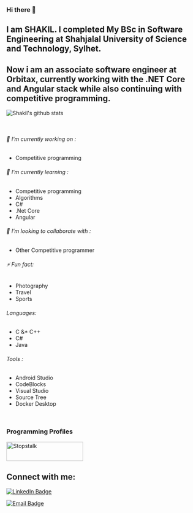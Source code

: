 ### Hi there 👋
## I am SHAKIL. I completed My BSc in Software Engineering at Shahjalal University of Science and Technology, Sylhet. 
## Now i am an associate software engineer at Orbitax, currently working with the .NET Core and Angular stack while also continuing with competitive programming.

![Shakil's github stats](https://github-readme-stats.vercel.app/api?username=shakilsustswe&show_icons=true&theme=tokyonight)



<br/>

###### 🔭 I’m currently working on :                               
  - Competitive programming
  
###### 🌱 I’m currently learning :                                                                     
  - Competitive programming
  - Algorithms
  - C#
  - .Net Core
  - Angular
  
###### 👯 I’m looking to collaborate with :
  - Other Competitive programmer 
###### ⚡ Fun fact: 
  - Photography
  - Travel
  - Sports
  
###### Languages:
  - C &* C++
  - C# 
  - Java
###### Tools :
  - Android Studio 
  - CodeBlocks
  - Visual Studio
  - Source Tree
  - Docker Desktop 
 <br/>
 
 
 ### Programming Profiles

<a href="https://www.stopstalk.com/user/profile/shakilsustswe" target="_blank"><img alt="Stopstalk" src="https://user-images.githubusercontent.com/61650337/136102935-f1590e74-9c66-4505-805b-fcb162691127.png" width="200" height="50"></a>

## Connect with me:
[![LinkedIn Badge](https://img.shields.io/badge/LinkedIn-Profile-informational?style=flat&logo=linkedin&logoColor=white&color=0D76A8)](https://www.linkedin.com/in/ashikul-hasan-shakil-06015b197/)

[![Email Badge](https://img.shields.io/badge/Email-ashiqul72@student.sust.edu-informational?style=flat&logo=&logoColor=white&color=0D76A8)]()
 
<!--
**shakilsustswe/shakilsustswe** is a ✨ _special_ ✨ repository because its `README.md` (this file) appears on your GitHub profile.

Here are some ideas to get you started:

- 🔭 I’m currently working on ...
- 🌱 I’m currently learning ...
- 👯 I’m looking to collaborate on ...
- 🤔 I’m looking for help with ...
- 💬 Ask me about ...
- 📫 How to reach me: ...
- 😄 Pronouns: ...
- ⚡ Fun fact: ...
-->
